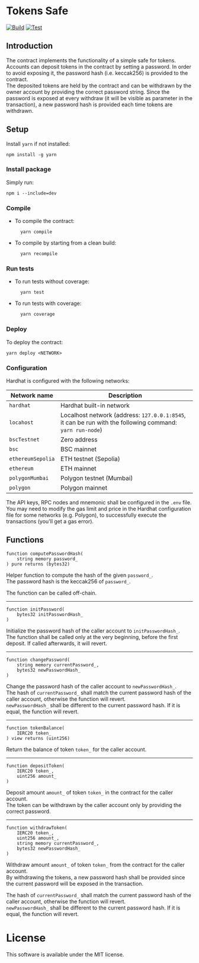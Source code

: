 # Tokens Safe
[![Build](https://github.com/ebellocchia/tokens_safe/actions/workflows/build.yml/badge.svg)](https://github.com/ebellocchia/tokens_safe/actions/workflows/build.yml)
[![Test](https://github.com/ebellocchia/tokens_safe/actions/workflows/test.yml/badge.svg)](https://github.com/ebellocchia/tokens_safe/actions/workflows/test.yml)

## Introduction

The contract implements the functionality of a simple safe for tokens.\
Accounts can deposit tokens in the contract by setting a password. In order to avoid exposing it, the password hash (i.e. keccak256) is provided to the contract.\
The deposited tokens are held by the contract and can be withdrawn by the owner account by providing the correct password string.
Since the password is exposed at every withdraw (it will be visible as parameter in the transaction), a new password hash is provided each time tokens are withdrawn.

## Setup

Install `yarn` if not installed:

    npm install -g yarn

### Install package

Simply run:

    npm i --include=dev

### Compile

- To compile the contract:

        yarn compile

- To compile by starting from a clean build:

        yarn recompile

### Run tests

- To run tests without coverage:

        yarn test

- To run tests with coverage:

        yarn coverage

### Deploy

To deploy the contract:

    yarn deploy <NETWORK>

### Configuration

Hardhat is configured with the following networks:

|Network name|Description|
|---|---|
|`hardhat`|Hardhat built-in network|
|`locahost`|Localhost network (address: `127.0.0.1:8545`, it can be run with the following command: `yarn run-node`)|
|`bscTestnet`|Zero address|
|`bsc`|BSC mainnet|
|`ethereumSepolia`|ETH testnet (Sepolia)|
|`ethereum`|ETH mainnet|
|`polygonMumbai`|Polygon testnet (Mumbai)|
|`polygon`|Polygon mainnet|

The API keys, RPC nodes and mnemonic shall be configured in the `.env` file.\
You may need to modify the gas limit and price in the Hardhat configuration file for some networks (e.g. Polygon), to successfully execute the transactions (you'll get a gas error).

## Functions

    function computePasswordHash(
        string memory password_
    ) pure returns (bytes32)

Helper function to compute the hash of the given `password_`.\
The password hash is the keccak256 of `password_`.

The function can be called off-chain.

___

    function initPassword(
        bytes32 initPasswordHash_
    )

Initialize the password hash of the caller account to `initPasswordHash_`.\
The function shall be called only at the very beginning, before the first deposit.
If called afterwards, it will revert.

___

    function changePassword(
        string memory currentPassword_,
        bytes32 newPasswordHash_
    )

Change the password hash of the caller account to `newPasswordHash_`.\
The hash of `currentPassword_` shall match the current password hash of the caller account, otherwise the function will revert.\
`newPasswordHash_` shall be different to the current password hash. If it is equal, the function will revert.

___

    function tokenBalance(
        IERC20 token_
    ) view returns (uint256)

Return the balance of token `token_` for the caller account.

___

    function depositToken(
        IERC20 token_,
        uint256 amount_
    )

Deposit amount `amount_` of token `token_` in the contract for the caller account.\
The token can be withdrawn by the caller account only by providing the correct password.

___

    function withdrawToken(
        IERC20 token_,
        uint256 amount_,
        string memory currentPassword_,
        bytes32 newPasswordHash_
    )

Withdraw amount `amount_` of token `token_` from the contract for the caller account.\
By withdrawing the tokens, a new password hash shall be provided since the current password will be exposed in the transaction.

The hash of `currentPassword_` shall match the current password hash of the caller account, otherwise the function will revert.\
`newPasswordHash_` shall be different to the current password hash. If it is equal, the function will revert.

# License

This software is available under the MIT license.
